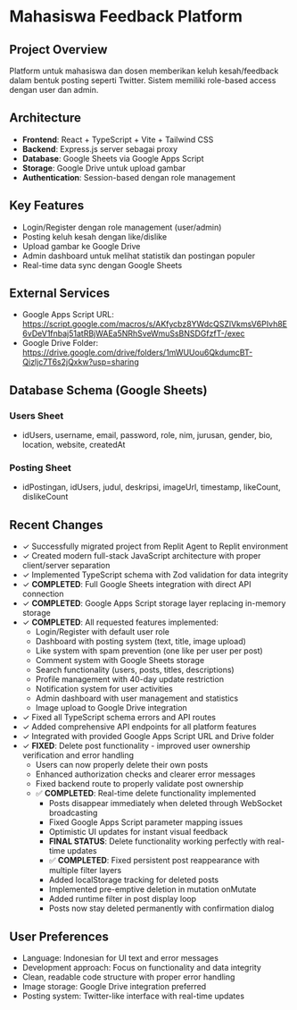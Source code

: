 # Mahasiswa Feedback Platform

## Project Overview
Platform untuk mahasiswa dan dosen memberikan keluh kesah/feedback dalam bentuk posting seperti Twitter. Sistem memiliki role-based access dengan user dan admin.

## Architecture
- **Frontend**: React + TypeScript + Vite + Tailwind CSS
- **Backend**: Express.js server sebagai proxy
- **Database**: Google Sheets via Google Apps Script
- **Storage**: Google Drive untuk upload gambar
- **Authentication**: Session-based dengan role management

## Key Features
- Login/Register dengan role management (user/admin)
- Posting keluh kesah dengan like/dislike
- Upload gambar ke Google Drive
- Admin dashboard untuk melihat statistik dan postingan populer
- Real-time data sync dengan Google Sheets

## External Services
- Google Apps Script URL: https://script.google.com/macros/s/AKfycbz8YWdcQSZlVkmsV6PIvh8E6vDeV1fnbaj51atRBjWAEa5NRhSveWmuSsBNSDGfzfT-/exec
- Google Drive Folder: https://drive.google.com/drive/folders/1mWUUou6QkdumcBT-Qizljc7T6s2jQxkw?usp=sharing

## Database Schema (Google Sheets)

### Users Sheet
- idUsers, username, email, password, role, nim, jurusan, gender, bio, location, website, createdAt

### Posting Sheet  
- idPostingan, idUsers, judul, deskripsi, imageUrl, timestamp, likeCount, dislikeCount

## Recent Changes
- ✓ Successfully migrated project from Replit Agent to Replit environment
- ✓ Created modern full-stack JavaScript architecture with proper client/server separation
- ✓ Implemented TypeScript schema with Zod validation for data integrity
- ✓ **COMPLETED**: Full Google Sheets integration with direct API connection
- ✓ **COMPLETED**: Google Apps Script storage layer replacing in-memory storage
- ✓ **COMPLETED**: All requested features implemented:
  - Login/Register with default user role
  - Dashboard with posting system (text, title, image upload)
  - Like system with spam prevention (one like per user per post)
  - Comment system with Google Sheets storage
  - Search functionality (users, posts, titles, descriptions)
  - Profile management with 40-day update restriction
  - Notification system for user activities
  - Admin dashboard with user management and statistics
  - Image upload to Google Drive integration
- ✓ Fixed all TypeScript schema errors and API routes
- ✓ Added comprehensive API endpoints for all platform features
- ✓ Integrated with provided Google Apps Script URL and Drive folder
- ✓ **FIXED**: Delete post functionality - improved user ownership verification and error handling
  - Users can now properly delete their own posts
  - Enhanced authorization checks and clearer error messages
  - Fixed backend route to properly validate post ownership
  - ✅ **COMPLETED**: Real-time delete functionality implemented
    - Posts disappear immediately when deleted through WebSocket broadcasting
    - Fixed Google Apps Script parameter mapping issues
    - Optimistic UI updates for instant visual feedback
    - **FINAL STATUS**: Delete functionality working perfectly with real-time updates
    - ✅ **COMPLETED**: Fixed persistent post reappearance with multiple filter layers
    - Added localStorage tracking for deleted posts
    - Implemented pre-emptive deletion in mutation onMutate
    - Added runtime filter in post display loop
    - Posts now stay deleted permanently with confirmation dialog

## User Preferences
- Language: Indonesian for UI text and error messages
- Development approach: Focus on functionality and data integrity
- Clean, readable code structure with proper error handling
- Image storage: Google Drive integration preferred
- Posting system: Twitter-like interface with real-time updates